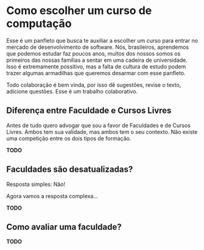 # Como escolher um curso de computação

Esse é um panfleto que busca te auxiliar a escolher um curso para entrar no mercado de desenvolvimento de software. 
Nós, brasileiros, aprendemos que podemos estudar faz poucos anos, muitos dos nossos somos os primeiros das nossas 
famílias a sentar em uma cadeira de universidade. Isso é extremamente possitivo, mas a falta de cultura de estudo 
podem trazer algumas armadilhas que queremos desarmar com esse panfleto.

Todo colaboração é bem vinda, por isso dê sugestões, revise o texto, adicione questões. Esse é um trabalho colaborativo.

## Diferença entre Faculdade e Cursos Livres

Antes de tudo quero advogar que sou a favor de Faculdades e de Cursos Livres. Ambos tem sua validade, mas ambos tem o 
seu contexto. Não existe uma competição entre os dois tipos de formação.

**TODO**

## Faculdades são desatualizadas?

Resposta simples: Não!

Agora vamos a resposta complexa...

**TODO**

## Como avaliar uma faculdade?

**TODO**
